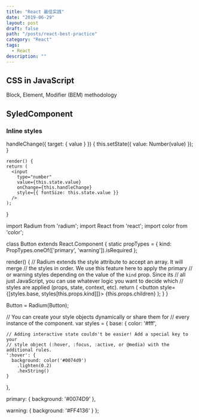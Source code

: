 ```yaml
---
title: "React 最佳实践"
date: "2019-06-29"
layout: post
draft: false
path: "/posts/react-best-practice"
category: "React"
tags:
  - React
description: ""
---
```


## CSS in JavaScript

Block, Element, Modifier (BEM) methodology

## SyledComponent



### Inline styles


  handleChange({ target: { value } }) { 
    this.setState({ 
      value: Number(value) 
    });
  }

    render() { 
    return ( 
      <input 
        type="number" 
        value={this.state.value} 
        onChange={this.handleChange} 
        style={{ fontSize: this.state.value }} 
      /> 
    );
  }


import Radium from 'radium';
import React from 'react';
import color from 'color';

class Button extends React.Component {
  static propTypes = {
    kind: PropTypes.oneOf(['primary', 'warning']).isRequired
  };

  render() {
    // Radium extends the style attribute to accept an array. It will merge
    // the styles in order. We use this feature here to apply the primary
    // or warning styles depending on the value of the `kind` prop. Since its
    // all just JavaScript, you can use whatever logic you want to decide which
    // styles are applied (props, state, context, etc).
    return (
      <button style={[styles.base, styles[this.props.kind]]}>
        {this.props.children}
      </button>
    );
  }
}

Button = Radium(Button);

// You can create your style objects dynamically or share them for
// every instance of the component.
var styles = {
  base: {
    color: '#fff',

    // Adding interactive state couldn't be easier! Add a special key to your
    // style object (:hover, :focus, :active, or @media) with the additional rules.
    ':hover': {
      background: color('#0074d9')
        .lighten(0.2)
        .hexString()
    }
  },

  primary: {
    background: '#0074D9'
  },

  warning: {
    background: '#FF4136'
  }
};

